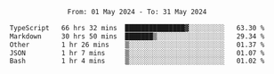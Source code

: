<div align="center">
<p style="text-align: center;">
<!--START_SECTION:waka-->

```txt
From: 01 May 2024 - To: 31 May 2024

TypeScript   66 hrs 32 mins  ███████████████▓░░░░░░░░░   63.30 %
Markdown     30 hrs 50 mins  ███████▒░░░░░░░░░░░░░░░░░   29.34 %
Other        1 hr 26 mins    ▒░░░░░░░░░░░░░░░░░░░░░░░░   01.37 %
JSON         1 hr 7 mins     ▒░░░░░░░░░░░░░░░░░░░░░░░░   01.07 %
Bash         1 hr 4 mins     ▒░░░░░░░░░░░░░░░░░░░░░░░░   01.02 %
```

<!--END_SECTION:waka-->
</p>
</div>
